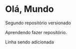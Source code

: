 # Olá, Mundo
 Segundo repositório versionado

Aprendendo fazer repositório.

Linha sendo adicionada
